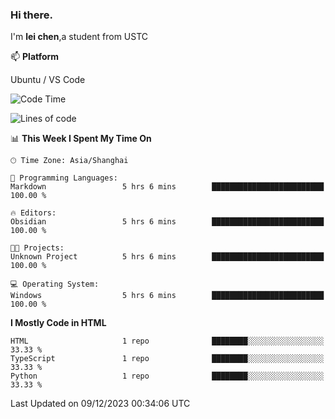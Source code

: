 ### Hi there.
I'm **lei chen**,a student from USTC

📫 **Platform**

Ubuntu / VS Code

<!--START_SECTION:waka-->
![Code Time](http://img.shields.io/badge/Code%20Time-141%20hrs%2053%20mins-blue)

![Lines of code](https://img.shields.io/badge/From%20Hello%20World%20I%27ve%20Written-12.0%20thousand%20lines%20of%20code-blue)

📊 **This Week I Spent My Time On** 

```text
🕑︎ Time Zone: Asia/Shanghai

💬 Programming Languages: 
Markdown                 5 hrs 6 mins        █████████████████████████   100.00 % 

🔥 Editors: 
Obsidian                 5 hrs 6 mins        █████████████████████████   100.00 % 

🐱‍💻 Projects: 
Unknown Project          5 hrs 6 mins        █████████████████████████   100.00 % 

💻 Operating System: 
Windows                  5 hrs 6 mins        █████████████████████████   100.00 % 
```

**I Mostly Code in HTML** 

```text
HTML                     1 repo              ████████░░░░░░░░░░░░░░░░░   33.33 % 
TypeScript               1 repo              ████████░░░░░░░░░░░░░░░░░   33.33 % 
Python                   1 repo              ████████░░░░░░░░░░░░░░░░░   33.33 % 
```




 Last Updated on 09/12/2023 00:34:06 UTC
<!--END_SECTION:waka-->
